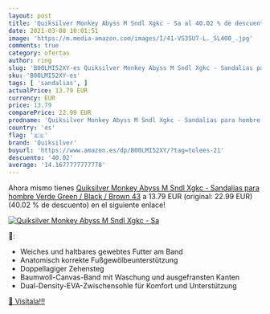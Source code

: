 ```yaml
---
layout: post
title: 'Quiksilver Monkey Abyss M Sndl Xgkc - Sa al 40.02 % de descuento'
date: 2021-03-08 10:01:51
image: 'https://m.media-amazon.com/images/I/41-VS3SU7-L._SL400_.jpg'
comments: true
category: ofertas
author: ring
slug: 'B00LMI52XY-es Quiksilver Monkey Abyss M Sndl Xgkc - Sandalias para...'
sku: 'B00LMI52XY-es'
tags: [ 'sandalias', ]
actualPrice: 13.79 EUR
currency: EUR
price: 13.79
comparePrice: 22.99 EUR
prodname: 'Quiksilver Monkey Abyss M Sndl Xgkc - Sandalias para hombre  Verde  Green / Black / Brown   43'
country: 'es'
flag: '🇪🇸'
brand: 'Quiksilver'
buyurl: 'https://www.amazon.es/dp/B00LMI52XY/?tag=tolees-21'
descuento: '40.02'
average: '14.1677777777778'
---
```


Ahora mismo tienes [Quiksilver Monkey Abyss M Sndl Xgkc - Sandalias para hombre  Verde  Green / Black / Brown   43](https://www.amazon.es/dp/B00LMI52XY/?tag=tolees-21) a 13.79 EUR (original: 22.99 EUR) (40.02 %  de descuento) en el siguiente enlace!

[![Quiksilver Monkey Abyss M Sndl Xgkc - Sa](https://m.media-amazon.com/images/I/41-VS3SU7-L._SL400_.jpg)](https://www.amazon.es/dp/B00LMI52XY/?tag=tolees-21)

🔎:

- Weiches und haltbares gewebtes Futter am Band
- Anatomisch korrekte Fußgewölbeunterstützung
- Doppellagiger Zehensteg
- Baumwoll-Canvas-Band mit Waschung und ausgefransten Kanten
- Dual-Density-EVA-Zwischensohle für Komfort und Unterstützung

[🛒 Visítala!!!](https://www.amazon.es/dp/B00LMI52XY/?tag=tolees-21)
